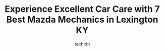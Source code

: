 ---
layout: ampstory
image: https://images.unsplash.com/photo-1633961928124-c0eaa9d844ab?ixlib=rb-4.0.3&ixid=MnwxMjA3fDB8MHxwaG90by1wYWdlfHx8fGVufDB8fHx8&auto=format&fit=crop&w=640&h=853&q=80
author: techidn
featured: false
description: Looking for reliable and skilled Mazda Mechanic in Lexington KY, USA? Your search ends here with the 7 best Mazda Mechanic in town. With their expertise and commitment to delivering exceptio
title: Experience Excellent Car Care with 7 Best Mazda Mechanics in Lexington KY
cover:
   title: Experience Excellent Car Care with 7 Best Mazda Mechanics in Lexington KY
   subtitle: Rickpate
   background: https://images.unsplash.com/photo-1633961928124-c0eaa9d844ab?ixlib=rb-4.0.3&ixid=MnwxMjA3fDB8MHxwaG90by1wYWdlfHx8fGVufDB8fHx8&auto=format&fit=crop&w=640&h=853&q=80

pages: 
 - layout: thirds
   top: <h1>#1 Crowes Master Tech Auto Repair</h1>
   bottom: "<p>Bobby took care of me. Initially I did not have a good experience due to short staffed issues I was unaware of however Bobby reached out to apologize and explained the si</p>"
   background: https://www.knot35.com/toplist/wp-content/uploads/2023/06/best-mazda-mechanic-1-in-lexington-ky-1685838911.jpeg
   backgroundblur: true
 - layout: thirds
   top: <h1>#2 5-Star Auto Repair & Exhaust of Lexington</h1>
   bottom: "<p>1498 Leestown Rd, Lexington, KY 40511, United States</p>"
   background: https://www.knot35.com/toplist/wp-content/uploads/2023/06/best-mazda-mechanic-2-in-lexington-ky-1685838911.jpeg
   cta:
      link: https://www.knot35.com/toplist/experience-excellent-car-care-with-7-best-mazda-mechanics-in-lexington-ky/
      text: Experience Excellent Car Care with 7 Best Mazda Mechanics in Lexington KY
 - layout: thirds
   top: <h1>#3 Southside Auto Repair</h1>
   bottom: "<p>403 Southland Dr, Lexington, KY 40503, United States</p>"
   background: https://www.knot35.com/toplist/wp-content/uploads/2023/06/best-mazda-mechanic-3-in-lexington-ky-1685838912.jpeg
   cta:
      link: https://www.knot35.com/toplist/experience-excellent-car-care-with-7-best-mazda-mechanics-in-lexington-ky/
      text: Experience Excellent Car Care with 7 Best Mazda Mechanics in Lexington KY
 - layout: thirds
   top: <h1>#4 Tonys Automotive Repair, LCC.</h1>
   bottom: "<p>857 Angliana Ave, Lexington, KY 40508, United States</p>"
   background: https://images.unsplash.com/photo-1609083590460-7b8cc0ca65f8?ixlib=rb-4.0.3&ixid=MnwxMjA3fDB8MHxwaG90by1wYWdlfHx8fGVufDB8fHx8&auto=format&fit=crop&w=640&h=853&q=80
   cta:
      link: https://www.knot35.com/toplist/experience-excellent-car-care-with-7-best-mazda-mechanics-in-lexington-ky/
      text: Experience Excellent Car Care with 7 Best Mazda Mechanics in Lexington KY
 - layout: thirds
   top: <h1>#5 Scheller Automotive</h1>
   bottom: "<p>1119 Commercial Dr, Lexington, KY 40505, United States</p>"
   background: https://images.unsplash.com/photo-1552083974-186346191183?ixlib=rb-4.0.3&ixid=MnwxMjA3fDB8MHxwaG90by1wYWdlfHx8fGVufDB8fHx8&auto=format&fit=crop&w=640&h=853&q=80
   cta:
      link: https://www.knot35.com/toplist/experience-excellent-car-care-with-7-best-mazda-mechanics-in-lexington-ky/
      text: Experience Excellent Car Care with 7 Best Mazda Mechanics in Lexington KY
 - layout: thirds
   top: <h1>#6 1st Stop Auto Care Centers Inc</h1>
   bottom: "<p>600 Delzan Pl, Lexington, KY 40503, United States</p>"
   background: https://images.unsplash.com/photo-1496096265110-f83ad7f96608?ixlib=rb-4.0.3&ixid=MnwxMjA3fDB8MHxwaG90by1wYWdlfHx8fGVufDB8fHx8&auto=format&fit=crop&w=640&h=853&q=80
   cta:
      link: https://www.knot35.com/toplist/experience-excellent-car-care-with-7-best-mazda-mechanics-in-lexington-ky/
      text: Experience Excellent Car Care with 7 Best Mazda Mechanics in Lexington KY
 - layout: thirds
   top: <h1>#7 Import Auto Specialists Inc.</h1>
   bottom: "<p>1373 Pridemore Ct, Lexington, KY 40505, United States</p>"
   background: https://plus.unsplash.com/premium_photo-1664640458616-3c74f8cb4589?ixlib=rb-4.0.3&ixid=MnwxMjA3fDB8MHxwaG90by1wYWdlfHx8fGVufDB8fHx8&auto=format&fit=crop&w=640&h=853&q=80
   cta:
      link: https://www.knot35.com/toplist/experience-excellent-car-care-with-7-best-mazda-mechanics-in-lexington-ky/
      text: Experience Excellent Car Care with 7 Best Mazda Mechanics in Lexington KY
 - layout: thirds
   middle: Continue reading...
   background: https://images.unsplash.com/photo-1462556791646-c201b8241a94?ixlib=rb-4.0.3&ixid=MnwxMjA3fDB8MHxwaG90by1wYWdlfHx8fGVufDB8fHx8&auto=format&fit=crop&w=640&h=853&q=80
   cta:
      link: https://www.knot35.com/toplist/experience-excellent-car-care-with-7-best-mazda-mechanics-in-lexington-ky/
      text: Experience Excellent Car Care with 7 Best Mazda Mechanics in Lexington KY
      
---